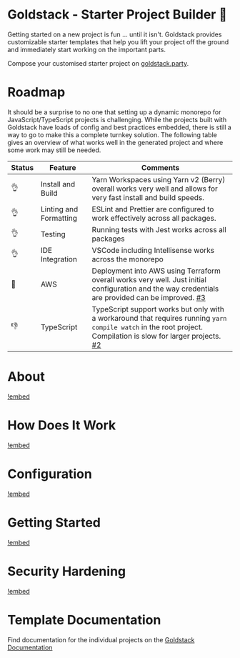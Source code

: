 # Goldstack - Starter Project Builder 💖

Getting started on a new project is fun ... until it isn't. Goldstack provides customizable starter templates that help you lift your project off the ground and immediately start working on the important parts.

Compose your customised starter project on [goldstack.party](https://goldstack.party).

# Roadmap

It should be a surprise to no one that setting up a dynamic monorepo for JavaScript/TypeScript projects is challenging. While the projects built with Goldstack have loads of config and best practices embedded, there is still a way to go to make this a complete turnkey solution. The following table gives an overview of what works well in the generated project and where some work may still be needed.

|Status|Feature|Comments|
|-|-|-|
|👌|Install and Build|Yarn Workspaces using Yarn v2 (Berry) overall works very well and allows for very fast install and build speeds.|
|👌|Linting and Formatting|ESLint and Prettier are configured to work effectively across all packages.|
|👌|Testing|Running tests with Jest works across all packages|
|👌|IDE Integration|VSCode including Intellisense works across the monorepo|
|🤷|AWS|Deployment into AWS using Terraform overall works very well. Just initial configuration and the way credentials are provided can be improved. [#3](https://github.com/goldstack/goldstack/issues/3)|
|👎|TypeScript|TypeScript support works but only with a workaround that requires running `yarn compile watch` in the root project. Compilation is slow for larger projects. [#2](https://github.com/goldstack/goldstack/issues/2)| 

# About

[!embed](workspaces/docs/docs/goldstack/about/index.md)

# How Does It Work

[!embed](workspaces/docs/docs/goldstack/about/index.md)

# Configuration

[!embed](workspaces/docs/docs/goldstack/configuration/index.md)

# Getting Started

[!embed](workspaces/docs/docs/goldstack/getting-started/index.md)

# Security Hardening

[!embed](workspaces/docs/docs/goldstack/security-hardening/index.md)

# Template Documentation

Find documentation for the individual projects on the [Goldstack Documentation](https://docs.goldstack.party/docs)
